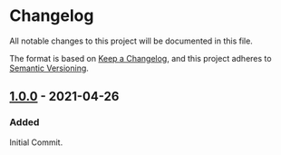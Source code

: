 # Changelog

All notable changes to this project will be documented in this file.

The format is based on [Keep a Changelog](https://keepachangelog.com/en/1.0.0/), and this project adheres to [Semantic Versioning](https://semver.org/spec/v2.0.0.html).

## [1.0.0] - 2021-04-26

### Added

Initial Commit.

[1.0.0]: https://github.com/phollyer/elm-cursor/releases/tag/v1.0.0
